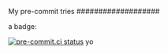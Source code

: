 My pre-commit tries
###################


a badge:

[![pre-commit.ci status](https://results.pre-commit.ci/badge/github/RichardHitier/try-precommit-ci/main.svg)](https://results.pre-commit.ci/latest/github/RichardHitier/try-precommit-ci/main)
yo
